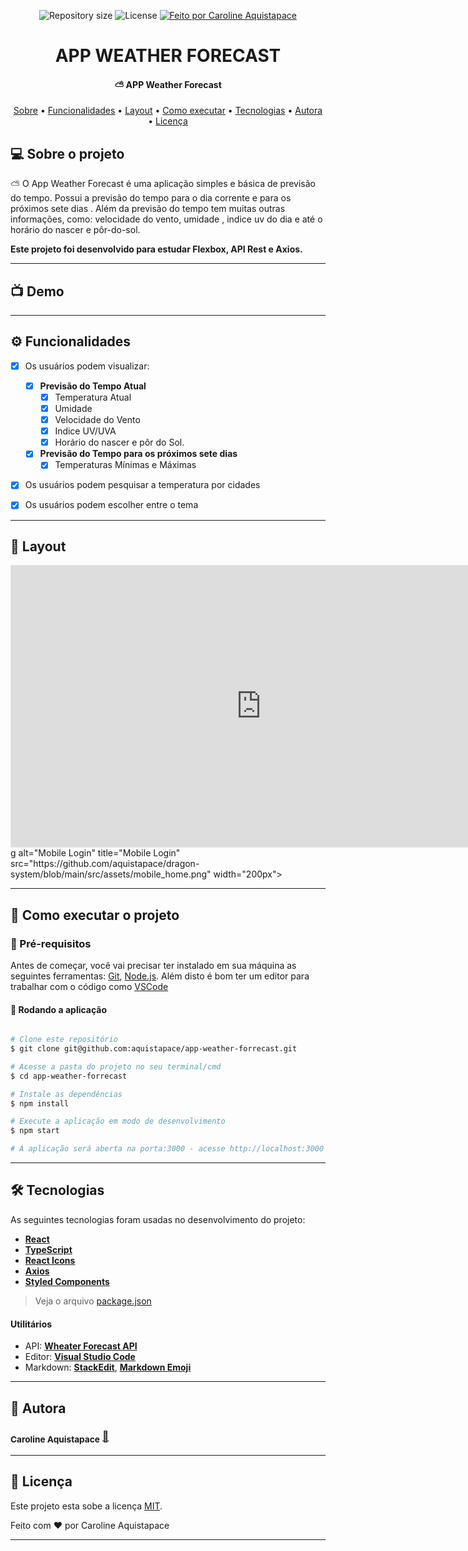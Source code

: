 


<p align="center">

  <img alt="Repository size" src="https://img.shields.io/github/repo-size/aquistapace/app-weather-forecast">
    
   <img alt="License" src="https://img.shields.io/badge/license-MIT-brightgreen">
  

  <a href="https://github.com/aquistapace">
    <img alt="Feito por Caroline Aquistapace" src="https://img.shields.io/badge/feito%20por-Caroline-Aquistapace%237519C1">
  </a>
  
  
 
</p>
<h1 align="center">
   APP WEATHER FORECAST
</h1>

<h4 align="center"> 
	 ⛅ APP Weather Forecast
</h4>

<p align="center">
 <a href="#-sobre-o-projeto">Sobre</a> •
 <a href="#-funcionalidades">Funcionalidades</a> •
 <a href="#-layout">Layout</a> • 
 <a href="#-como-executar-o-projeto">Como executar</a> • 
 <a href="#-tecnologias">Tecnologias</a> • 
 <a href="#-autora">Autora</a> • 
 <a href="#user-content--licença">Licença</a>
</p>


## 💻 Sobre o projeto

⛅ O App Weather Forecast é uma aplicação simples e básica de previsão do tempo. 
Possui a previsão do tempo para o dia corrente e para os próximos sete dias . 
Além da previsão do tempo tem muitas outras informações, como: velocidade do vento, umidade , indice uv do dia e até o horário do nascer e pôr-do-sol.

**Este projeto foi desenvolvido para estudar Flexbox, API Rest e Axios.**


---

## 📺 Demo

---
## ⚙️ Funcionalidades

- [x] Os usuários podem visualizar:
  - [x] **Previsão do Tempo Atual**
	  - [x] Temperatura Atual
	  - [x] Umidade
	  - [x] Velocidade do Vento
	  - [x] Indice UV/UVA
	  - [x] Horário do nascer e pôr do Sol.
  - [x] **Previsão do Tempo para os próximos sete dias**
	  - [x] Temperaturas Mínimas e Máximas
  
- [x] Os usuários podem pesquisar a temperatura por cidades
- [x] Os usuários podem escolher entre o tema


---

## 🎨 Layout
<iframe style="border: 1px solid rgba(0, 0, 0, 0.1);" width="800" height="450" src="https://www.figma.com/embed?embed_host=share&url=https%3A%2F%2Fwww.figma.com%2Ffile%2F8PN7OjDRVnWxjhHS3MqiIF%2FWEATHER_FORECAST_DESIGN" allowfullscreen></iframe>g alt="Mobile Login" title="Mobile Login" src="https://github.com/aquistapace/dragon-system/blob/main/src/assets/mobile_home.png" width="200px">
</p>


---
## 🚀 Como executar o projeto

###  🎏 Pré-requisitos

Antes de começar, você vai precisar ter instalado em sua máquina as seguintes ferramentas:
[Git](https://git-scm.com), [Node.js](https://nodejs.org/en/). 
Além disto é bom ter um editor para trabalhar com o código como [VSCode](https://code.visualstudio.com/)



#### 🧭 Rodando a aplicação 

```bash

# Clone este repositório
$ git clone git@github.com:aquistapace/app-weather-forrecast.git

# Acesse a pasta do projeto no seu terminal/cmd
$ cd app-weather-forrecast

# Instale as dependências
$ npm install

# Execute a aplicação em modo de desenvolvimento
$ npm start

# A aplicação será aberta na porta:3000 - acesse http://localhost:3000

```
---

## 🛠 Tecnologias
As seguintes tecnologias foram usadas no desenvolvimento do projeto:
- **[React](https://reactjs.org/)**  
- **[TypeScript](https://www.typescriptlang.org/)**
-   **[React Icons](https://react-icons.github.io/react-icons/)**
-   **[Axios](https://github.com/axios/axios)**
 -   **[Styled Components](https://styled-components.com/)**


> Veja o arquivo  [package.json](https://github.com/aquistapace/dragon-system/blob/main/package.json)



#### **Utilitários**


-   API:  **[Wheater Forecast API](https://openweathermap.org/api/one-call-api)** 
-   Editor:  **[Visual Studio Code](https://code.visualstudio.com/)** 
-   Markdown:  **[StackEdit](https://stackedit.io/)**,  **[Markdown Emoji](https://gist.github.com/rxaviers/7360908)**


---
## 🦸 Autora

 ### <sub><b>Caroline Aquistapace</b></sub></a> <a href="https://github.com/aquistapace" title="Git Hub">🌸</a>
---

## 📝 Licença

Este projeto esta sobe a licença [MIT](./LICENSE).

Feito com ❤️ por Caroline Aquistapace

---




